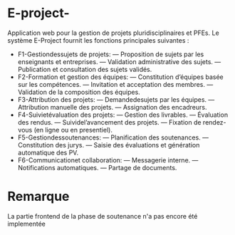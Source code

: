 # E-project-
Application web pour la gestion de projets pluridisciplinaires et PFEs.
 Le système E-Project fournit les fonctions principales suivantes :
 + F1-Gestiondessujets de projets:
 — Proposition de sujets par les enseignants et entreprises.
 — Validation administrative des sujets.
— Publication et consultation des sujets validés.
 + F2-Formation et gestion des équipes:
 — Constitution d’équipes basée sur les compétences.
 — Invitation et acceptation des membres.
 — Validation de la composition des équipes.
 + F3-Attribution des projets:
 — Demandedesujets par les équipes.
 — Attribution manuelle des projets.
 — Assignation des encadreurs.
 + F4-Suivietévaluation des projets:
 — Gestion des livrables.
 — Évaluation des rendus.
 — Suividel’avancement des projets.
 — Fixation de rendez-vous (en ligne ou en presentiel).
 + F5-Gestiondessoutenances:
 — Planification des soutenances.
 — Constitution des jurys.
 — Saisie des évaluations et génération automatique des PV.
 + F6-Communicationet collaboration:
 — Messagerie interne.
 — Notifications automatiques.
 — Partage de documents.
# Remarque
La partie frontend de la phase de soutenance n'a pas encore été implementée 
